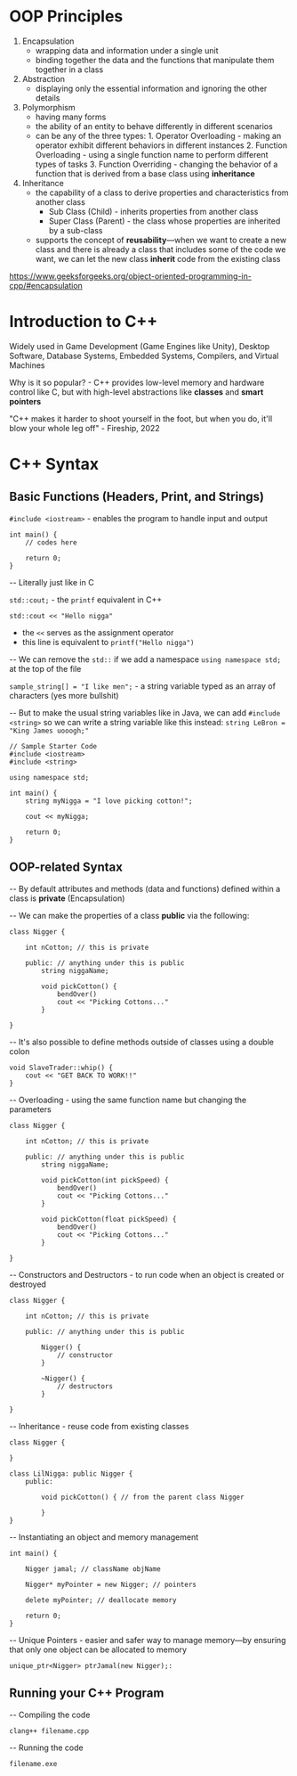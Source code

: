 # OOP Principles
1. Encapsulation
	- wrapping data and information under a single unit
	- binding together the data and the functions that manipulate them together in a class
2. Abstraction
	- displaying only the essential information and ignoring the other details
3. Polymorphism
	- having many forms
	- the ability of an entity to behave differently in different scenarios
	- can be any of the three types:
		  1. Operator Overloading - making an operator exhibit different behaviors in different instances
		  2. Function Overloading - using a single function name to perform different types of tasks
		  3. Function Overriding - changing the behavior of a function that is derived from a base class using **inheritance**
4. Inheritance
	- the capability of a class to derive properties and characteristics from another class
		- Sub Class (Child) - inherits properties from another class
		- Super Class (Parent) - the class whose properties are inherited by a sub-class
	- supports the concept of **reusability**—when we want to create a new class and there is already a class that includes some of the code we want, we can let the new class **inherit** code from the existing class

https://www.geeksforgeeks.org/object-oriented-programming-in-cpp/#encapsulation

# Introduction to C++

Widely used in Game Development (Game Engines like Unity), Desktop Software, Database Systems, Embedded Systems, Compilers, and Virtual Machines

Why is it so popular? - C++ provides low-level memory and hardware control like C, but with high-level abstractions like **classes** and **smart pointers** 

"C++ makes it harder to shoot yourself in the foot, but when you do, it'll blow your whole leg off" - Fireship, 2022

# C++ Syntax

## Basic Functions (Headers, Print, and Strings)

`#include <iostream>` - enables the program to handle input and output

```
int main() {
	// codes here

	return 0;
}
```
-- Literally just like in C

`std::cout;` - the `printf` equivalent in C++

`std::cout << "Hello nigga"` 
- the `<<` serves as the assignment operator
- this line is equivalent to `printf("Hello nigga")`

-- We can remove the `std::` if we add a namespace `using namespace std;` at the top of the file

`sample_string[] = "I like men";` - a string variable typed as an array of characters (yes more bullshit)

-- But to make the usual string variables like in Java, we can add `#include <string>` so we can write a string variable like this instead: `string LeBron = "King James uooogh;"`

```
// Sample Starter Code
#include <iostream>
#include <string>

using namespace std;

int main() {
	string myNigga = "I love picking cotton!";

	cout << myNigga;

	return 0;
}
```
## OOP-related Syntax

-- By default attributes and methods (data and functions) defined within a class is **private** (Encapsulation)

-- We can make the properties of a class **public** via the following:
```
class Nigger {

	int nCotton; // this is private

	public: // anything under this is public
		string niggaName;
		
		void pickCotton() {
			bendOver()
			cout << "Picking Cottons..."
		}

}
```

-- It's also possible to define methods outside of classes using a double colon
```
void SlaveTrader::whip() {
	cout << "GET BACK TO WORK!!"
}
```

-- Overloading - using the same function name but changing the parameters
```
class Nigger {

	int nCotton; // this is private

	public: // anything under this is public
		string niggaName;
		
		void pickCotton(int pickSpeed) {
			bendOver()
			cout << "Picking Cottons..."
		}
		
		void pickCotton(float pickSpeed) {
			bendOver()
			cout << "Picking Cottons..."
		}

}
```

-- Constructors and Destructors - to run code when an object is created or destroyed
```
class Nigger {

	int nCotton; // this is private

	public: // anything under this is public

		Nigger() {
			// constructor
		}

		~Nigger() {
			// destructors
		}

}
```

-- Inheritance - reuse code from existing classes
```
class Nigger {

}

class LilNigga: public Nigger {
	public:

		void pickCotton() { // from the parent class Nigger
		
		}
}
```

-- Instantiating an object and memory management
```
int main() {

	Nigger jamal; // className objName

	Nigger* myPointer = new Nigger; // pointers

	delete myPointer; // deallocate memory
	
	return 0;
}
```

-- Unique Pointers - easier and safer way to manage memory—by  ensuring that only one object can be allocated to memory
```
unique_ptr<Nigger> ptrJamal(new Nigger);:
```

## Running your C++ Program

-- Compiling the code
```
clang++ filename.cpp
```

-- Running the code
```
filename.exe
```


